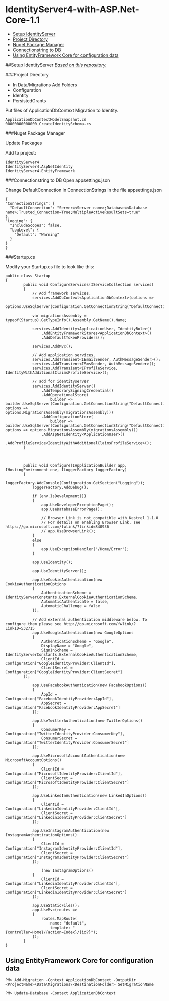 # IdentityServer4-with-ASP.Net-Core-1.1

- [Setup IdentityServer](#setup-identityserver)
 - [Project Directory](#project-directory)
 - [Nuget Package Manager](#nuget-package-manager)
 - [Connectionstring to DB](#connectionstring-to-db)
- [Using EntityFramework Core for configuration data](#using-entityframework-core-for-configuration-data)

##Setup IdentityServer
 [*Based on this repository.*](https://github.com/petervanhemert/ASP.NET-CORE-1.1-Development-with-SSL/blob/master/README.md)
 
###Project Directory
 
 - In Data/Migrations Add Folders
  - Configuration
  - Identity
  - PersistedGrants
 
 Put files of ApplicationDbContext Migration to Identity.
 ```
 ApplicationDbContextModelSnapshot.cs
 00000000000000_CreateIdentitySchema.cs
 ```
 
###Nuget Package Manager
 
 Update Packages
 
 Add to project:
 ```
 IdentityServer4
 IdentityServer4.AspNetIdentity
 IdentityServer4.EntityFramework
 ```
 
###Connectionstring to DB
 Open appsettings.json
 
 Change DefaultConnection in ConnectionStrings in the file appsettings.json
  ```
 {
  "ConnectionStrings": {
    "DefaultConnection": "Server=<Server name>;Database=<Database name>;Trusted_Connection=True;MultipleActiveResultSets=true"
  },
  "Logging": {
    "IncludeScopes": false,
    "LogLevel": {
      "Default": "Warning"
    }
  }
}
  ```
###Startup.cs

Modify your Startup.cs file to look like this:
```
public class Startup
{
        public void ConfigureServices(IServiceCollection services)
        {
            // Add framework services.
            services.AddDbContext<ApplicationDbContext>(options =>
                options.UseSqlServer(Configuration.GetConnectionString("DefaultConnection")));

            var migrationsAssembly = typeof(Startup).GetTypeInfo().Assembly.GetName().Name;

            services.AddIdentity<ApplicationUser, IdentityRole>()
                .AddEntityFrameworkStores<ApplicationDbContext>()
                .AddDefaultTokenProviders();

            services.AddMvc();

            // Add application services.
            services.AddTransient<IEmailSender, AuthMessageSender>();
            services.AddTransient<ISmsSender, AuthMessageSender>();
            services.AddTransient<IProfileService, IdentityWithAdditionalClaimsProfileService>();

            // add for identityserver
            services.AddIdentityServer()
                .AddTemporarySigningCredential()
                .AddOperationalStore(
                    builder => builder.UseSqlServer(Configuration.GetConnectionString("DefaultConnection"), options =>                  options.MigrationsAssembly(migrationsAssembly)))
                .AddConfigurationStore(
                    builder => builder.UseSqlServer(Configuration.GetConnectionString("DefaultConnection"), options => options.MigrationsAssembly(migrationsAssembly)))
                .AddAspNetIdentity<ApplicationUser>()
                .AddProfileService<IdentityWithAdditionalClaimsProfileService>();
        }



        public void Configure(IApplicationBuilder app, IHostingEnvironment env, ILoggerFactory loggerFactory)
        {
            loggerFactory.AddConsole(Configuration.GetSection("Logging"));
            loggerFactory.AddDebug();

            if (env.IsDevelopment())
            {
                app.UseDeveloperExceptionPage();
                app.UseDatabaseErrorPage();

                // Browser Link is not compatible with Kestrel 1.1.0
                // For details on enabling Browser Link, see https://go.microsoft.com/fwlink/?linkid=840936
                // app.UseBrowserLink();
            }
            else
            {
                app.UseExceptionHandler("/Home/Error");
            }
           
            app.UseIdentity();
            
            app.UseIdentityServer();

            app.UseCookieAuthentication(new CookieAuthenticationOptions
            {
                AuthenticationScheme = IdentityServerConstants.ExternalCookieAuthenticationScheme,
                AutomaticAuthenticate = false,
                AutomaticChallenge = false
            });

            // Add external authentication middleware below. To configure them please see http://go.microsoft.com/fwlink/?LinkID=532715
            app.UseGoogleAuthentication(new GoogleOptions
            {
                AuthenticationScheme = "Google",
                DisplayName = "Google",
                SignInScheme = IdentityServerConstants.ExternalCookieAuthenticationScheme,
                ClientId = Configuration["GoogleIdentityProvider:ClientId"],
                ClientSecret = Configuration["GoogleIdentityProvider:ClientSecret"]
        });

            app.UseFacebookAuthentication(new FacebookOptions()
            {
                AppId = Configuration["FacebookIdentityProvider:AppId"],
                AppSecret = Configuration["FacebookIdentityProvider:AppSecret"]
            });

            app.UseTwitterAuthentication(new TwitterOptions()
            {
                ConsumerKey = Configuration["TwitterIdentityProvider:ConsumerKey"],
                ConsumerSecret = Configuration["TwitterIdentityProvider:ConsumerSecret"]
            });

            app.UseMicrosoftAccountAuthentication(new MicrosoftAccountOptions()
            {
                ClientId = Configuration["MicrosoftIdentityProvider:ClientId"],
                ClientSecret = Configuration["MicrosoftIdentityProvider:ClientSecret"]
            });

            app.UseLinkedInAuthentication(new LinkedInOptions()
            {
                ClientId = Configuration["LinkedinIdentityProvider:ClientId"],
                ClientSecret = Configuration["LinkedinIdentityProvider:ClientSecret"]
            });

            app.UseInstagramAuthentication(new InstagramAuthenticationOptions()
            {
                ClientId = Configuration["InstagramIdentityProvider:ClientId"],
                ClientSecret = Configuration["InstagramIdentityProvider:ClientSecret"]
            });

                (new InstagramOptions()
            {
                ClientId = Configuration["LinkedinIdentityProvider:ClientId"],
                ClientSecret = Configuration["LinkedinIdentityProvider:ClientSecret"]
            });

            app.UseStaticFiles();
            app.UseMvc(routes =>
            {
                routes.MapRoute(
                    name: "default",
                    template: "{controller=Home}/{action=Index}/{id?}");
            });
        }
}
```

  
## Using EntityFramework Core for configuration data



```
PM> Add-Migration -Context ApplicationDbContext -OutputDir <ProjectName>\Data\Migrations\<DestinationFolder> SetMigrationName

PM> Update-Database -Context ApplicationDbContext
```
